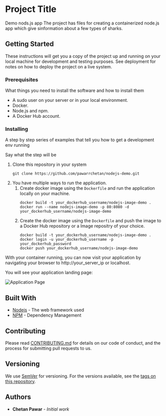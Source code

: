 # Project Title

Demo nods.js app
The project has files for creating a containerized node.js app which give sinformation about a few types of sharks.

## Getting Started

These instructions will get you a copy of the project up and running on your local machine for development and testing purposes. See deployment for notes on how to deploy the project on a live system.

### Prerequisites

What things you need to install the software and how to install them

* A sudo user on your server or in your local environment.
* Docker.
* Node.js and npm.
* A Docker Hub account.

### Installing

A step by step series of examples that tell you how to get a development env running

Say what the step will be


1. Clone this repository in your system
    ```
    git clone https://github.com/pawarrchetan/nodejs-demo.git
    ```
2. You have multiple ways to run the application.
    1. Create docker image using the `Dockerfile` and run the application locally on your machine.
        ```
        docker build -t your_dockerhub_username/nodejs-image-demo .
        docker run --name nodejs-image-demo -p 80:8080 -d your_dockerhub_username/nodejs-image-demo 
        ```
    2. Create the docker image using the `Dockerfile` and push the image to a Docker Hub repository or a Image repositry of your choice. 
        ```
        docker build -t your_dockerhub_username/nodejs-image-demo .
        docker login -u your_dockerhub_username -p your_dockerhub_password
        docker push your_dockerhub_username/nodejs-image-demo
        ```

With your container running, you can now visit your application by navigating your browser to http://your_server_ip or localhost. 

You will see your application landing page:

![Application Page ](https://assets.digitalocean.com/articles/docker_node_image/node_image_landing.png)

## Built With

* [Nodejs](https://nodejs.org/en/docs/) - The web framework used
* [NPM](https://www.npmjs.com/) - Dependency Management

## Contributing

Please read [CONTRIBUTING.md](https://github.com/pawarrchetan/nodejs-demo/blob/master/contributing.md) for details on our code of conduct, and the process for submitting pull requests to us.

## Versioning

We use [SemVer](http://semver.org/) for versioning. For the versions available, see the [tags on this repository](https://github.com/your/project/tags). 

## Authors

* **Chetan Pawar** - *Initial work*
